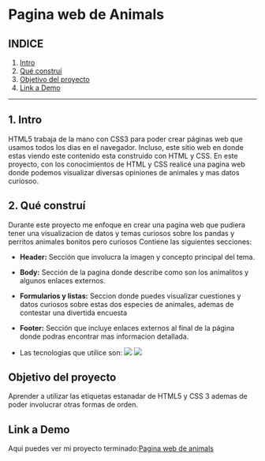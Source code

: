 # Pagina web de Animals

## **INDICE**

1. [Intro](#)
2. [Qué construí](#)
3. [Objetivo del proyecto](#)
4. [Link a Demo](#)

****

## 1. Intro
HTML5 trabaja de la mano con CSS3 para poder crear páginas web que usamos todos los dias en el navegador. Incluso, este sitio web en donde estas viendo este contenido esta construido con HTML y CSS. En este proyecto, con los conocimientos de HTML y CSS realicé una pagina web donde podemos visualizar diversas opiniones de animales y mas datos curiosoo.

## 2. Qué construí
Durante este proyecto me enfoque en crear una pagina web que pudiera tener una visualizacion de datos y temas curiosos sobre los pandas y perritos animales bonitos pero curiosos
Contiene las siguientes secciones:

* **Header:** Sección que involucra la imagen y concepto principal del tema.

* **Body:** Sección de la pagina donde describe como son los animalitos y algunos enlaces externos.

* **Formularios y listas:** Seccion donde puedes visualizar cuestiones y datos curiosos sobre estas dos especies de animales, ademas de contestar una divertida encuesta
  
* **Footer:** Sección que incluye enlaces externos al final de la página donde podras encontrar mas informacion detallada.

* Las tecnologias que utilice son:
  <img src="https://img.shields.io/badge/CSS3-1572B6?style=for-the-badge&logo=css3&logoColor=white" />
  <img src="https://img.shields.io/badge/HTML5-E34F26?style=for-the-badge&logo=html5&logoColor=white" />

## Objetivo del proyecto
Aprender a utilizar las etiquetas estanadar de HTML5 y CSS 3 ademas de poder involucrar otras formas de orden.

## Link a Demo
Aqui puedes ver mi proyecto terminado:[Pagina web de animals](#)
